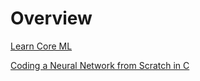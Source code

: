 # Overview

[Learn Core ML](https://www.youtube.com/watch?v=0g-XL0WV2xo)  

[Coding a Neural Network from Scratch in C](https://www.youtube.com/watch?v=LA4I3cWkp1E)  
